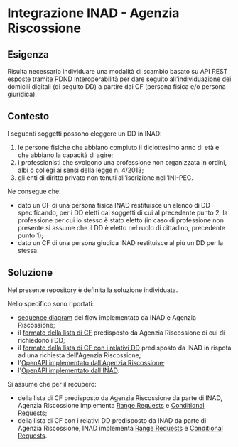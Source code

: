 # Integrazione INAD - Agenzia Riscossione

## Esigenza

Risulta necessario individuare una modalità di scambio basato su API REST esposte tramite PDND Interoperabilità per dare seguito all'individuazione dei domicili digitali (di seguito DD) a partire dai CF (persona fisica e/o persona giuridica).


## Contesto

I seguenti soggetti possono eleggere un DD in INAD:

1. le persone fisiche che abbiano compiuto il diciottesimo anno di età e che
abbiano la capacità di agire;
2.  i professionisti che svolgono una professione non organizzata in ordini, albi
o collegi ai sensi della legge n. 4/2013;
3. gli enti di diritto privato non tenuti all’iscrizione nell’INI-PEC.

Ne consegue che:

- dato un CF di una persona fisica INAD restituisce un elenco di DD specificando, per i DD eletti dai soggetti di cui al precedente punto 2, la professione per cui lo stesso è stato eletto (in caso di professione non presente si assume che il DD è eletto nel ruolo di cittadino, precedente punto 1);
- dato un CF di una persona giudica INAD restituisce al più un DD per la stessa.

## Soluzione

Nel presente repository è definita la soluzione individuata.

Nello specifico sono riportati:

- [sequence diagram](sequence-diagram.md) del flow implementato da INAD e Agenzia Riscossione;
- il [formato della lista di CF](listCF.json) predisposto da Agenzia Riscossione di cui di richiedono i DD;
- il [formato della lista di CF con i relativi DD](listDD.json) predisposto da INAD in rispota ad una richiesta dell'Agenzia Riscossione;
- l'[OpenAPI implementato dall'Agenzia Riscossione](openapiAR.yaml);
- l'[OpenAPI implementato dall'INAD](openapiINAD.yaml).

Si assume che per il recupero: 

- della lista di CF predisposto da Agenzia Riscossione da parte di INAD, Agenzia Riscossione implementa [Range Requests](https://www.rfc-editor.org/rfc/rfc9110#name-range-requests) e [Conditional Requests](https://www.rfc-editor.org/rfc/rfc9110#name-conditional-requests);
- della lista di CF con i relativi DD predisposto da INAD da parte di Agenzia Riscossione, INAD implementa [Range Requests](https://www.rfc-editor.org/rfc/rfc9110#name-range-requests) e [Conditional Requests](https://www.rfc-editor.org/rfc/rfc9110#name-conditional-requests).